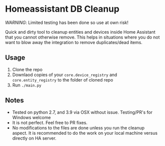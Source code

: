 # Homeassistant DB Cleanup

*WARNING*: Limited testing has been done so use at own risk!

Quick and dirty tool to cleanup entities and devices inside Home Assistant that you cannot otherwise remove.  This helps in situations where you do not want to blow away the integration to remove duplicates/dead items.

## Usage
1. Clone the repo
2. Downlaod copies of your `core.device_registry` and `core.entity_registry` to the folder of cloned repo
3. Run `./main.py`


## Notes
* Tested on python 2.7, and 3.9 via OSX without issue.  Testing/PR's for Windows welcome
* It is not perfect.  Feel free to PR fixes.
* No modifications to the files are done unless you run the cleanup aspect.  It is recommended to do the work on your local machine versus directly on HA server.

